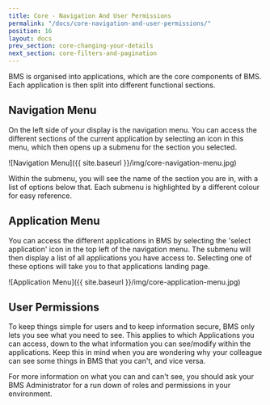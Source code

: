 ```yaml
---
title: Core - Navigation And User Permissions
permalink: "/docs/core-navigation-and-user-permissions/"
position: 16
layout: docs
prev_section: core-changing-your-details
next_section: core-filters-and-pagination
---
```


BMS is organised into applications, which are the core components of BMS. Each application is then split into different functional sections.

## Navigation Menu

On the left side of your display is the navigation menu. You can access the different sections of the current application by selecting an icon in this menu, which then opens up a submenu for the section you selected.

![Navigation Menu]({{ site.baseurl }}/img/core-navigation-menu.jpg)

Within the submenu, you will see the name of the section you are in, with a list of options below that. Each submenu is highlighted by a different colour for easy reference.

## Application Menu

You can access the different applications in BMS by selecting the 'select application' icon in the top left of the navigation menu. The submenu will then display a list of all applications you have access to. Selecting one of these options will take you to that applications landing page.

![Application Menu]({{ site.baseurl }}/img/core-application-menu.jpg)

## User Permissions

To keep things simple for users and to keep information secure, BMS only lets you see what you need to see. This applies to which Applications you can access, down to the what information you can see/modify within the applications. Keep this in mind when you are wondering why your colleague can see some things in BMS that you can't, and vice versa.

For more information on what you can and can't see, you should ask your BMS Administrator for a run down of roles and permissions in your environment.
